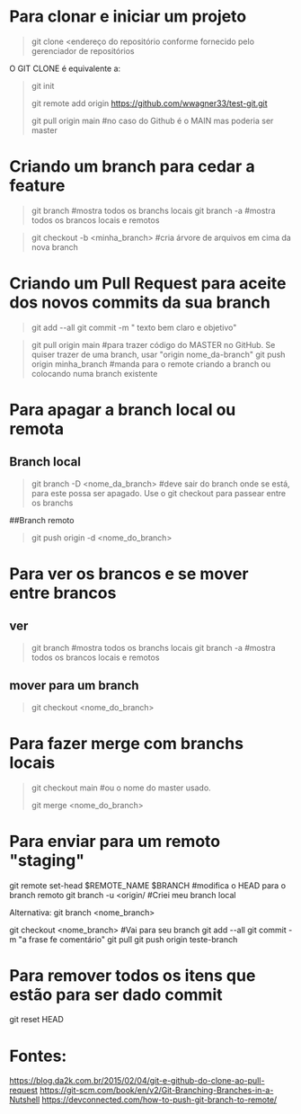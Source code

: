 # Para clonar e iniciar um projeto

> git clone <endereço do repositório conforme fornecido pelo gerenciador de repositórios

O GIT CLONE é equivalente a:

> git init
> 
> git remote add origin https://github.com/wwagner33/test-git.git
> 
> git pull origin main #no caso do Github é o MAIN mas poderia ser master

# Criando um branch para cedar a feature

> git branch  #mostra todos os branchs locais
> git branch -a #mostra todos os brancos locais e remotos

> git checkout -b <minha_branch> #cria árvore de arquivos em cima da nova branch


# Criando um Pull Request para aceite dos novos commits da sua branch

> git add --all
> git commit -m " texto bem claro e objetivo"

> git pull origin main #para trazer código do  MASTER no GitHub. Se quiser trazer de uma branch, usar "origin nome_da-branch"
> git push origin minha_branch #manda para o remote criando a branch ou colocando numa branch existente

# Para apagar a branch local ou remota

## Branch local

> git branch -D <nome_da_branch> #deve sair do branch onde se está, para este possa ser apagado. Use o git checkout para passear entre os branchs


##Branch remoto
> git push origin -d <nome_do_branch>


# Para ver os brancos e se mover entre brancos

## ver

> git branch  #mostra todos os branchs locais
> git branch -a #mostra todos os brancos locais e remotos

## mover para um branch
> git checkout <nome_do_branch>

# Para fazer merge com branchs locais
> git checkout main #ou o nome do master usado.
> 
> git merge <nome_do_branch>

# Para enviar para um remoto "staging"
git remote set-head $REMOTE_NAME $BRANCH #modifica o HEAD para o branch remoto
git branch -u <origin/<remoto> <testando-test> #Criei meu branch local

Alternativa:
git branch <nome_branch>

git checkout <nome_branch> #Vai para seu branch
git add --all
git commit -m "a frase fe comentário"
git pull
git push origin teste-branch
  
  # Para remover todos os itens que estão para ser dado commit
  git reset HEAD <file>

# Fontes:

https://blog.da2k.com.br/2015/02/04/git-e-github-do-clone-ao-pull-request
https://git-scm.com/book/en/v2/Git-Branching-Branches-in-a-Nutshell
https://devconnected.com/how-to-push-git-branch-to-remote/
